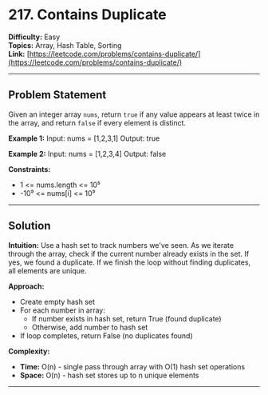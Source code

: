 # 217. Contains Duplicate

**Difficulty:** Easy  
**Topics:** Array, Hash Table, Sorting  
**Link:** [https://leetcode.com/problems/contains-duplicate/](https://leetcode.com/problems/contains-duplicate/)

---

## Problem Statement

Given an integer array `nums`, return `true` if any value appears at least twice in the array, and return `false` if every element is distinct.

**Example 1:**
Input: nums = [1,2,3,1]
Output: true

**Example 2:**
Input: nums = [1,2,3,4]
Output: false

**Constraints:**
- 1 <= nums.length <= 10⁵
- -10⁹ <= nums[i] <= 10⁹

---

## Solution

**Intuition:**
Use a hash set to track numbers we've seen. As we iterate through the array, check if the current number already exists in the set. If yes, we found a duplicate. If we finish the loop without finding duplicates, all elements are unique.

**Approach:**
- Create empty hash set
- For each number in array:
  - If number exists in hash set, return True (found duplicate)
  - Otherwise, add number to hash set
- If loop completes, return False (no duplicates found)

**Complexity:**
- **Time:** O(n) - single pass through array with O(1) hash set operations
- **Space:** O(n) - hash set stores up to n unique elements

---
